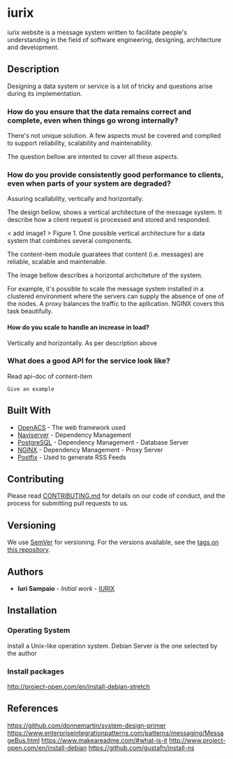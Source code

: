 # iurix
iurix website is a message system written to facilitate people's understanding in the field of software engineering, designing, architecture and development.


## Description

Designing a data system or service is a lot of tricky and questions arise during its implementation. 

### How do you ensure that the data remains correct and complete, even when things go wrong internally? 

There's not unique solution. A few aspects must be covered and complied to support reliability, scalability and maintenability. 

The question bellow are intented to cover all these aspects.

### How do you provide consistently good performance to clients, even when parts of your system are degraded? 

Assuring scallability, vertically and horizontally. 

The design bellow, shows a vertical architecture of the message system. It describe how a client request is processed and stored and responded. 

< add image1 >
Figure 1. One possible vertical architecture for a data system that combines several components.


The content-item module guaratees that content (i.e. messages) are reliable, scalable and maintenable.


The image bellow describes a horizontal archciteture of the system.

<add image2>


For example, it's possible to scale the message system installed in a clustered environment where the servers can supply the absence of one of the nodes. A proxy balances the traffic to the apllication. NGINX covers this task beautifully.   




#### How do you scale to handle an increase in load?

Vertically and horizontally. As per description above



### What does a good API for the service look like? 

Read api-doc of content-item







```
Give an example
```


## Built With

* [OpenACS](http://openacs.org/) - The web framework used
* [Naviserver](https://maven.apache.org/) - Dependency Management
* [PostgreSQL](https://sourceforge.net/projects/naviserver/) - Dependency Management - Database Server
* [NGINX](https://www.nginx.com) - Dependency Management - Proxy Server
* [Postfix](http://www.postfix.org) - Used to generate RSS Feeds

## Contributing

Please read [CONTRIBUTING.md](https://github.com/iuri/iurix/blob/master/CONTRIBUTING.md) for details on our code of conduct, and the process for submitting pull requests to us.

## Versioning

We use [SemVer](http://semver.org/) for versioning. For the versions available, see the [tags on this repository](https://github.com/iuri/iurix). 

## Authors

* **Iuri Sampaio** - *Initial work* - [IURIX](https://github.com/iuri/iurix)





## Installation

### Operating System
  Install a Unix-like operation system. Debian Server is the one selected by the author 

### Install packages
http://project-open.com/en/install-debian-stretch


## References 
https://github.com/donnemartin/system-design-primer
https://www.enterpriseintegrationpatterns.com/patterns/messaging/MessageBus.html
https://www.makeareadme.com/#what-is-it
http://www.project-open.com/en/install-debian
https://github.com/gustafn/install-ns







